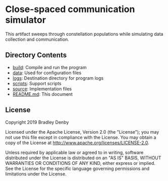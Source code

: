 # Close-spaced communication simulator

This artifact sweeps through constellation populations while simulating data
collection and communication.

## Directory Contents

* [build](build/README.md): Compile and run the program
* [data](data/README.md): Used for configuration files
* [logs](logs/README.md): Destination directory for program logs
* [scripts](scripts/README.md): Support scripts
* [source](source/close-spaced.cpp): Implementation files
* [README.md](README.md): This document

## License

Copyright 2019 Bradley Denby

Licensed under the Apache License, Version 2.0 (the "License"); you may not use
this file except in compliance with the License. You may obtain a copy of the
License at <http://www.apache.org/licenses/LICENSE-2.0>.

Unless required by applicable law or agreed to in writing, software distributed
under the License is distributed on an "AS IS" BASIS, WITHOUT WARRANTIES OR
CONDITIONS OF ANY KIND, either express or implied. See the License for the
specific language governing permissions and limitations under the License.
